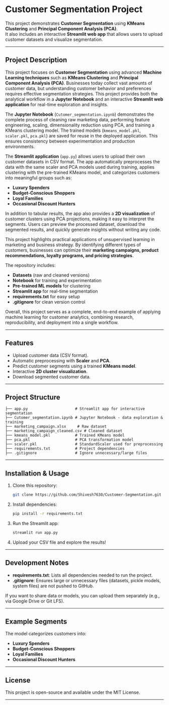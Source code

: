 #  Customer Segmentation Project

This project demonstrates **Customer Segmentation** using **KMeans Clustering** and **Principal Component Analysis (PCA)**.  
It also includes an interactive **Streamlit web app** that allows users to upload customer datasets and visualize segmentation.

---

##  Project Description  

This project focuses on **Customer Segmentation** using advanced **Machine Learning techniques** such as **KMeans Clustering** and **Principal Component Analysis (PCA)**. Businesses today collect vast amounts of customer data, but understanding customer behavior and preferences requires effective segmentation strategies. This project provides both the analytical workflow in a **Jupyter Notebook** and an interactive **Streamlit web application** for real-time exploration and insights.  

The **Jupyter Notebook** (`Cutomer_segmentation.ipynb`) demonstrates the complete process of cleaning raw marketing data, performing feature engineering, scaling, dimensionality reduction using PCA, and training a KMeans clustering model. The trained models (`kmeans_model.pkl`, `scaler.pkl`, `pca.pkl`) are saved for reuse in the deployed application. This ensures consistency between experimentation and production environments.  

The **Streamlit application** (`app.py`) allows users to upload their own customer datasets in CSV format. The app automatically preprocesses the data with the same scaler and PCA models used during training, applies clustering with the pre-trained KMeans model, and categorizes customers into meaningful groups such as:  

- **Luxury Spenders**  
- **Budget-Conscious Shoppers**  
- **Loyal Families**  
- **Occasional Discount Hunters**  

In addition to tabular results, the app also provides a **2D visualization** of customer clusters using PCA projections, making it easy to interpret the segments. Users can preview the processed dataset, download the segmented results, and quickly generate insights without writing any code.  

This project highlights practical applications of unsupervised learning in marketing and business strategy. By identifying different types of customers, businesses can optimize their **marketing campaigns, product recommendations, loyalty programs, and pricing strategies**.  

The repository includes:  
- **Datasets** (raw and cleaned versions)  
- **Notebook** for training and experimentation  
- **Pre-trained ML models** for clustering  
- **Streamlit app** for real-time segmentation  
- **requirements.txt** for easy setup  
- **.gitignore** for clean version control  

Overall, this project serves as a complete, end-to-end example of applying machine learning for customer analytics, combining research, reproducibility, and deployment into a single workflow.  

---

##  Features
- Upload customer data (CSV format).
- Automatic preprocessing with **Scaler** and **PCA**.
- Predict customer segments using a trained **KMeans model**.
- Interactive **2D cluster visualization**.
- Download segmented customer data.

---

## Project Structure
```
├── app.py                     # Streamlit app for interactive segmentation
├── Cutomer_segmentation.ipynb # Jupyter Notebook - data exploration & training
├── marketing_campaign.xlsx     # Raw dataset
├── marketing_campaign_cleaned.csv # Cleaned dataset
├── kmeans_model.pkl           # Trained KMeans model
├── pca.pkl                    # PCA transformation model
├── scaler.pkl                 # StandardScaler used for preprocessing
├── requirements.txt           # Project dependencies
├── .gitignore                 # Ignore unnecessary/large files
```

---

## Installation & Usage
1. Clone this repository:
   ```bash
   git clone https://github.com/Shivesh7630/Customer-Segmentation.git cd Customer-Segmentation

   ```

2. Install dependencies:
   ```bash
   pip install -r requirements.txt
   ```

3. Run the Streamlit app:
   ```bash
   streamlit run app.py
   ```

4. Upload your CSV file and explore the results!

---

##  Development Notes
- **requirements.txt**: Lists all dependencies needed to run the project.  
- **.gitignore**: Ensures large or unnecessary files (datasets, pickle models, system files) are not pushed to GitHub.  

 If you want to share data or models, you can upload them separately (e.g., via Google Drive or Git LFS).

---

## Example Segments
The model categorizes customers into:
- **Luxury Spenders**  
- **Budget-Conscious Shoppers**  
- **Loyal Families**  
- **Occasional Discount Hunters**

---

## License
This project is open-source and available under the MIT License.

---
